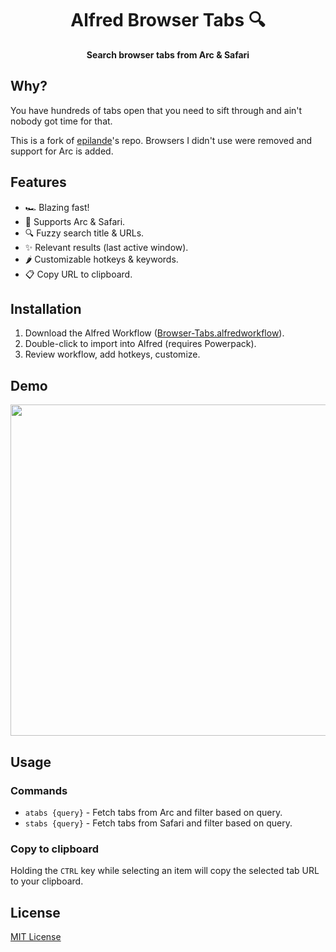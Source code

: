 <div align="center">
  <h1>Alfred Browser Tabs 🔍</h1>
</div>

<p align="center">
  <strong>Search browser tabs from Arc & Safari</strong>
</p>

## Why?

You have hundreds of tabs open that you need to sift through and ain't nobody got time for that.

This is a fork of [epilande](https://github.com/epilande)'s repo. Browsers I didn't use were removed 
and support for Arc is added.

## Features

- 🏎 Blazing fast!
- 💪 Supports Arc & Safari.
- 🔍 Fuzzy search title & URLs.
- ✨ Relevant results (last active window).
- 🌶️ Customizable hotkeys & keywords.
- 📋 Copy URL to clipboard.

## Installation

1. Download the Alfred Workflow ([Browser-Tabs.alfredworkflow](https://github.com/akaralar/alfred-browser-tabs/releases/latest/download/Browser-Tabs.alfredworkflow)).
1. Double-click to import into Alfred (requires Powerpack).
1. Review workflow, add hotkeys, customize.

## Demo

<img src="./demo.gif" width="530">

## Usage

### Commands

- `atabs {query}` - Fetch tabs from Arc and filter based on query.
- `stabs {query}` - Fetch tabs from Safari and filter based on query.

### Copy to clipboard

Holding the `CTRL` key while selecting an item will copy the selected tab URL to your clipboard.

## License

[MIT License]()
